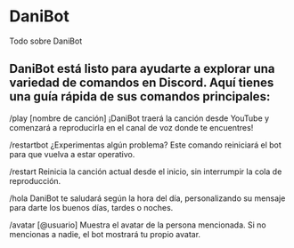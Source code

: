 # DaniBot
Todo sobre DaniBot

## DaniBot está listo para ayudarte a explorar una variedad de comandos en Discord. Aquí tienes una guía rápida de sus comandos principales:

/play [nombre de canción]
¡DaniBot traerá la canción desde YouTube y comenzará a reproducirla en el canal de voz donde te encuentres!

/restartbot
¿Experimentas algún problema? Este comando reiniciará el bot para que vuelva a estar operativo.

/restart
Reinicia la canción actual desde el inicio, sin interrumpir la cola de reproducción.

/hola
DaniBot te saludará según la hora del día, personalizando su mensaje para darte los buenos días, tardes o noches.

/avatar [@usuario]
Muestra el avatar de la persona mencionada. Si no mencionas a nadie, el bot mostrará tu propio avatar.

